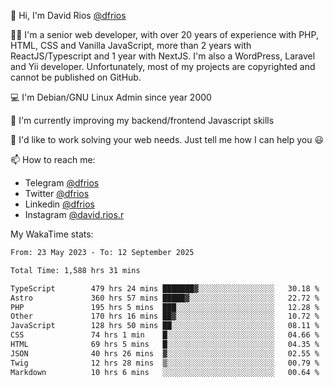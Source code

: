 👋 Hi, I'm David Rios [@dfrios](https://github.com/dfrios)

👨‍💻 I'm a senior web developer, with over 20 years of experience with PHP, HTML, CSS and Vanilla JavaScript, more than 2 years with ReactJS/Typescript and 1 year with NextJS. I'm also a WordPress, Laravel and Yii developer. Unfortunately, most of my projects are copyrighted and cannot be published on GitHub.

💻 I'm Debian/GNU Linux Admin since year 2000

🌱 I'm currently improving my backend/frontend Javascript skills

💞️ I'd like to work solving your web needs. Just tell me how I can help you 😃

📫 How to reach me:
* Telegram [@dfrios](https://t.me/dfrios)
* Twitter [@dfrios](https://twitter.com/dfrios)
* Linkedin [@dfrios](https://linkedin.com/in/dfrios)
* Instagram [@david.rios.r](https://instagram.com/david.rios.r)



My WakaTime stats:
<!--START_SECTION:waka-->

```txt
From: 23 May 2023 - To: 12 September 2025

Total Time: 1,588 hrs 31 mins

TypeScript        479 hrs 24 mins ███████▓░░░░░░░░░░░░░░░░░   30.18 %
Astro             360 hrs 57 mins █████▓░░░░░░░░░░░░░░░░░░░   22.72 %
PHP               195 hrs 5 mins  ███░░░░░░░░░░░░░░░░░░░░░░   12.28 %
Other             170 hrs 16 mins ██▓░░░░░░░░░░░░░░░░░░░░░░   10.72 %
JavaScript        128 hrs 50 mins ██░░░░░░░░░░░░░░░░░░░░░░░   08.11 %
CSS               74 hrs 1 min    █░░░░░░░░░░░░░░░░░░░░░░░░   04.66 %
HTML              69 hrs 5 mins   █░░░░░░░░░░░░░░░░░░░░░░░░   04.35 %
JSON              40 hrs 26 mins  ▓░░░░░░░░░░░░░░░░░░░░░░░░   02.55 %
Twig              12 hrs 28 mins  ▒░░░░░░░░░░░░░░░░░░░░░░░░   00.79 %
Markdown          10 hrs 6 mins   ░░░░░░░░░░░░░░░░░░░░░░░░░   00.64 %
```

<!--END_SECTION:waka-->
